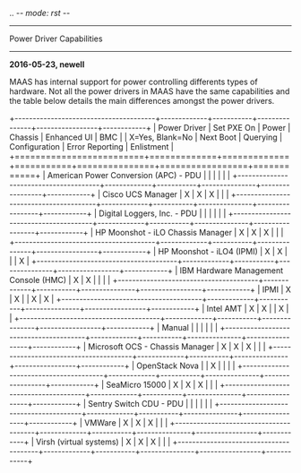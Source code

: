 .. -*- mode: rst -*-

*************************
Power Driver Capabilities
*************************


**2016-05-23, newell**

MAAS has internal support for power controlling differents types of hardware.
Not all the power drivers in MAAS have the same capabilities and the table below
details the main differences amongst the power drivers.


+---------------------------------------+-------------+-----------+---------------+-----------------+------------+
| Power Driver                          | Set PXE On  | Power     |    Chassis    | Enhanced UI     |    BMC     |
|                    X=Yes, Blank=No    |  Next Boot  | Querying  | Configuration | Error Reporting | Enlistment |
+=========================+=============+=============+===========+===============+=================+============+
| American Power Conversion (APC) - PDU |             |           |               |                 |            |
+---------------------------------------+-------------+-----------+---------------+-----------------+------------+
| Cisco UCS Manager                     |      X      |     X     |       X       |                 |            |
+---------------------------------------+-------------+-----------+---------------+-----------------+------------+
| Digital Loggers, Inc. - PDU           |             |           |               |                 |            |
+---------------------------------------+-------------+-----------+---------------+-----------------+------------+
| HP Moonshot - iLO Chassis Manager     |      X      |     X     |       X       |                 |            |
+---------------------------------------+-------------+-----------+---------------+-----------------+------------+
| HP Moonshot - iLO4 (IPMI)             |      X      |     X     |               |                 |     X      |
+---------------------------------------+-------------+-----------+---------------+-----------------+------------+
| IBM Hardware Management Console (HMC) |      X      |     X     |               |                 |            |
+---------------------------------------+-------------+-----------+---------------+-----------------+------------+
| IPMI                                  |      X      |     X     |               |       X         |     X      |
+---------------------------------------+-------------+-----------+---------------+-----------------+------------+
| Intel AMT                             |      X      |     X     |               |       X         |            |
+---------------------------------------+-------------+-----------+---------------+-----------------+------------+
| Manual                                |             |           |               |                 |            |
+---------------------------------------+-------------+-----------+---------------+-----------------+------------+
| Microsoft OCS - Chassis Manager       |      X      |     X     |       X       |                 |            |
+---------------------------------------+-------------+-----------+---------------+-----------------+------------+
| OpenStack Nova                        |             |     X     |               |                 |            |
+---------------------------------------+-------------+-----------+---------------+-----------------+------------+
| SeaMicro 15000                        |      X      |     X     |       X       |                 |            |
+---------------------------------------+-------------+-----------+---------------+-----------------+------------+
| Sentry Switch CDU - PDU               |             |           |               |                 |            |
+---------------------------------------+-------------+-----------+---------------+-----------------+------------+
| VMWare                                |      X      |     X     |       X       |                 |            |
+---------------------------------------+-------------+-----------+---------------+-----------------+------------+
| Virsh (virtual systems)               |      X      |     X     |       X       |                 |            |
+---------------------------------------+-------------+-----------+---------------+-----------------+------------+
